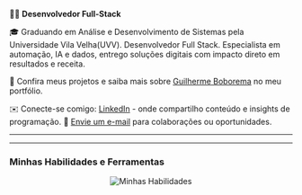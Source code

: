 🧑‍💻 **Desenvolvedor Full-Stack**

🎓 Graduando em Análise e Desenvolvimento de Sistemas pela Universidade Vila Velha(UVV). Desenvolvedor Full Stack. Especialista em automação, IA e dados, entrego soluções digitais com impacto direto em resultados e receita.

🔗 Confira meus projetos e saiba mais sobre [Guilherme Boborema]([https://luisguiborborema.github.io/BorboremaPortolio/) no meu portfólio.

✉️ Conecte-se comigo: [LinkedIn](https://www.linkedin.com/in/guiherme-borborema/) - onde compartilho conteúdo e insights de programação.
📧 [Envie um e-mail](mailto:gui.borborema.it@gmail.com) para colaborações ou oportunidades.

---

---

### Minhas Habilidades e Ferramentas

<p align="center">
  <img src="https://skillicons.dev/icons?i=py,js,cs,css,html,php,aws,docker,mysql,postgres,linux,vscode,figma,git,github,n8n,openai" alt="Minhas Habilidades">
</p>
